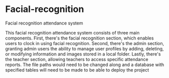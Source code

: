 # Facial-recognition
Facial recognition attendance system

This facial recognition attendance system consists of three main components. First, there's the facial recognition section, which enables users to clock in using facial recognition. Second, there's the admin section, granting admin users the ability to manage user profiles by adding, deleting, or modifying information and images stored in a local folder. Lastly, there's the teacher section, allowing teachers to access specific attendance reports. The file paths would need to be changed along and a database with specified tables will need to be made to be able to deploy the project


